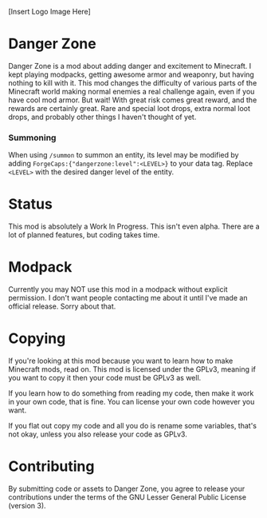 \[Insert Logo Image Here\]

# Danger Zone
Danger Zone is a mod about adding danger and excitement to Minecraft. I kept playing modpacks, getting awesome
armor and weaponry, but having nothing to kill with it. This mod changes the difficulty of various parts of
the Minecraft world making normal enemies a real challenge again, even if you have cool mod armor. But wait!
With great risk comes great reward, and the rewards are certainly great. Rare and special loot drops, extra
normal loot drops, and probably other things I haven't thought of yet.

### Summoning
When using `/summon` to summon an entity, its level may be modified by adding
`ForgeCaps:{"dangerzone:level":<LEVEL>}` to your data tag. Replace `<LEVEL>` with the desired
danger level of the entity.


# Status
This mod is absolutely a Work In Progress. This isn't even alpha. There are a lot of planned features, but
coding takes time.

# Modpack
Currently you may NOT use this mod in a modpack without explicit permission. I don't want people contacting
me about it until I've made an official release. Sorry about that.

# Copying
If you're looking at this mod because you want to learn how to make Minecraft mods, read on. This mod
is licensed under the GPLv3, meaning if you want to copy it then your code must be GPLv3 as well.

If you learn how to do something from reading my code, then make it work in your own code, that is fine.
You can license your own code however you want.

If you flat out copy my code and all you do is rename some variables, that's not okay, unless you
also release your code as GPLv3.

# Contributing
By submitting code or assets to Danger Zone, you agree to release your contributions under the terms
of the GNU Lesser General Public License (version 3).
 